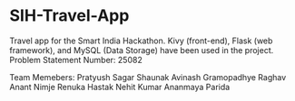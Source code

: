 # SIH-Travel-App
Travel app for the Smart India Hackathon. 
Kivy (front-end), Flask (web framework), and MySQL (Data Storage) have been used in the project. 
Problem Statement Number: 25082

Team Memebers:
Pratyush Sagar
Shaunak Avinash Gramopadhye
Raghav Anant Nimje
Renuka Hastak
Nehit Kumar
Ananmaya Parida
